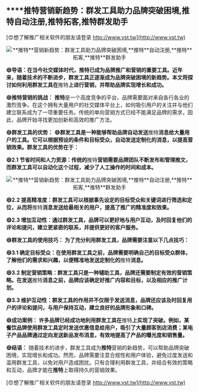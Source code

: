 ## ****推特**营销新趋势：群发工具助力品牌突破困境,**推特**自动注册,**推特**拓客,**推特**群发助手**

[😍想了解推广相关软件的朋友请登录 http://www.vst.tw](http://www.vst.tw)

 <center><img src="https://vst.tw/MP4/tuiguang/png/6.png" alt="**推特**营销新趋势：群发工具助力品牌突破困境,**推特**自动注册,**推特**拓客,**推特**群发助手"></center>

**😄导语：在当今社交媒体时代，**推特**已成为品牌推广和营销的重要工具。近年来，随着技术的不断进步，群发工具正逐渐成为品牌突破困境的新趋势。本文将探讨如何利用群发工具在**推特**上进行营销，并帮助品牌实现增长和成功。**

**😄**推特**营销的挑战：**
**推特**是一个高度竞争的平台，品牌需要面对来自各行各业的激烈竞争。在这个拥有大量用户的社交媒体平台上，如何吸引用户的关注并与他们建立联系成为了一项重要任务。传统的单向营销方式已经不能满足品牌的需求，因此，品牌开始寻找更加创新和高效的推广方法。

**😄群发工具的优势：**
**😄群发工具是一种能够帮助品牌自动发送**推特**消息给大量用户的工具。它可以根据预设的条件和目标受众，自动发送定制化的消息，以提高营销效果。群发工具的优势在于：**

**😄2.1 节省时间和人力资源：传统的**推特**营销需要品牌团队不断发布和管理推文，而群发工具可以自动化这个过程，减少了人工操作的时间和成本。**

 <center><img src="https://vst.tw/MP4/tuiguang/png/1.png" alt="**推特**营销新趋势：群发工具助力品牌突破困境,**推特**自动注册,**推特**拓客,**推特**群发助手"></center>

**😄2.2 提高精准度：群发工具可以根据事先设定的目标受众和关键词进行筛选和定位，从而将**推特**消息发送给最相关的用户，提高了推广的精准度和效果。**

**😄2.3 增加互动性：通过群发工具，品牌可以更好地与用户互动，及时回复他们的评论和提问，建立更紧密的联系，并提供更好的客户服务。**

**😄群发工具的使用技巧： 为了充分利用群发工具，品牌需要注意以下几点技巧：**

**😄3.1 确定目标受众：在使用群发工具之前，品牌需要明确自己的目标受众群体，了解他们的需求和兴趣，以便精准地发送定制化的**推特**消息。**

**😄3.2 制定营销策略：群发工具只是一种辅助工具，品牌还需要制定有效的营销策略。在发送**推特**消息之前，品牌应该确定好推广内容和目标，以及相应的推广计划。**

**😄3.3 维护互动性：群发工具的作用并不仅限于发送消息，品牌还应该及时回复用户的评论和提问，与用户保持互动，建立良好的品牌形象和口碑。**

**😄成功案例： 许多品牌已经成功地利用群发工具在**推特**上实现了突破。例如，某餐饮品牌使用群发工具定时发送优惠信息给用户，吸引了大量顾客到店消费；某电子产品品牌通过定向发送新品发布消息，有效地提高了产品的曝光度和销售量。**

**😄结语：**
随着技术的进步，群发工具成为**推特**营销的新趋势，可以帮助品牌突破困境，实现增长和成功。然而，品牌需要注意合规性和用户体验，避免过度发送和滥用群发工具，以免对用户造成困扰。只有合理利用群发工具，并结合有效的策略和互动，品牌才能在**推特**上取得持久的营销效果。

[😍想了解推广相关软件的朋友请登录 http://www.vst.tw](http://www.vst.tw)



